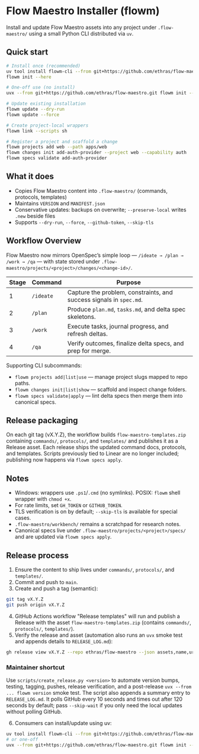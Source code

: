 # Flow Maestro Installer (flowm)

Install and update Flow Maestro assets into any project under `.flow-maestro/` using a small Python CLI distributed via `uv`.

## Quick start

```bash
# Install once (recommended)
uv tool install flowm-cli --from git+https://github.com/ethras/flow-maestro.git
flowm init --here

# One-off use (no install)
uvx --from git+https://github.com/ethras/flow-maestro.git flowm init --here

# Update existing installation
flowm update --dry-run
flowm update --force

# Create project-local wrappers
flowm link --scripts sh

# Register a project and scaffold a change
flowm projects add web --path apps/web
flowm changes init add-auth-provider --project web --capability auth
flowm specs validate add-auth-provider
```

## What it does

- Copies Flow Maestro content into `.flow-maestro/` (commands, protocols, templates)
- Maintains `VERSION` and `MANIFEST.json`
- Conservative updates: backups on overwrite; `--preserve-local` writes `.new` beside files
- Supports `--dry-run`, `--force`, `--github-token`, `--skip-tls`

## Workflow Overview

Flow Maestro now mirrors OpenSpec’s simple loop — `/ideate → /plan → /work → /qa` — with state stored under `.flow-maestro/projects/<project>/changes/<change-id>/`.

| Stage | Command   | Purpose |
|-------|-----------|---------|
| 1     | `/ideate` | Capture the problem, constraints, and success signals in `spec.md`. |
| 2     | `/plan`   | Produce `plan.md`, `tasks.md`, and delta spec skeletons. |
| 3     | `/work`   | Execute tasks, journal progress, and refresh deltas. |
| 4     | `/qa`     | Verify outcomes, finalize delta specs, and prep for merge. |

Supporting CLI subcommands:

- `flowm projects add|list|use` — manage project slugs mapped to repo paths.
- `flowm changes init|list|show` — scaffold and inspect change folders.
- `flowm specs validate|apply` — lint delta specs then merge them into canonical specs.

## Release packaging

On each git tag (vX.Y.Z), the workflow builds `flow-maestro-templates.zip` containing `commands/`, `protocols/`, and `templates/` and publishes it as a Release asset.
Each release ships the updated command docs, protocols, and templates. Scripts previously tied to Linear are no longer included; publishing now happens via `flowm specs apply`.

## Notes

- Windows: wrappers use `.ps1`/`.cmd` (no symlinks). POSIX: `flowm` shell wrapper with `chmod +x`.
- For rate limits, set `GH_TOKEN` or `GITHUB_TOKEN`.
- TLS verification is on by default; `--skip-tls` is available for special cases.
- `.flow-maestro/workbench/` remains a scratchpad for research notes.
- Canonical specs live under `.flow-maestro/projects/<project>/specs/` and are updated via `flowm specs apply`.

## Release process

1. Ensure the content to ship lives under `commands/`, `protocols/`, and `templates/`.
2. Commit and push to `main`.
3. Create and push a tag (semantic):

```bash
git tag vX.Y.Z
git push origin vX.Y.Z
```

4. GitHub Actions workflow "Release templates" will run and publish a Release with the asset `flow-maestro-templates.zip` (contains `commands/`, `protocols/`, `templates/`).
5. Verify the release and asset (automation also runs an `uvx` smoke test and appends details to `RELEASE_LOG.md`):

```bash
gh release view vX.Y.Z --repo ethras/flow-maestro --json assets,name,url
```

### Maintainer shortcut

Use `scripts/create_release.py <version>` to automate version bumps, testing, tagging, pushes, release verification, and a post-release `uvx --from ... flowm version` smoke test. The script also appends a summary entry to `RELEASE_LOG.md`. It polls GitHub every 10 seconds and times out after 120 seconds by default; pass `--skip-wait` if you only need the local updates without polling GitHub.

6. Consumers can install/update using uv:

```bash
uv tool install flowm-cli --from git+https://github.com/ethras/flow-maestro.git
# or one-off
uvx --from git+https://github.com/ethras/flow-maestro.git flowm init --here
```
